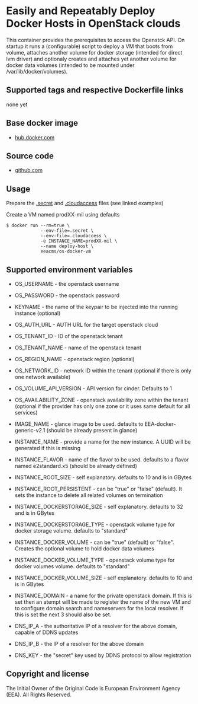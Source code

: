 # Easily and Repeatably Deploy Docker Hosts in OpenStack clouds

This container provides the prerequisites to access the Openstck API. On startup it runs a (configurable) script to deploy a VM that boots from volume, attaches another volume for docker storage (intended for direct lvm driver) and optionaly creates and attaches yet another volume for docker data volumes (intended to be mounted under /var/lib/docker/volumes).

## Supported tags and respective Dockerfile links

none yet

## Base docker image

 - [hub.docker.com](https://hub.docker.com/r/eeacms/os-docker-vm/)

## Source code

  - [github.com](https://github.com/eea/eea.docker.openstack.host/)

## Usage

Prepare the [.secret](https://github.com/eea/eea.docker.openstack.host/blob/master/.secret.example) and [.cloudaccess](https://github.com/eea/eea.docker.openstack.host/blob/master/.cloudaccess.example) files (see linked examples)

Create a VM named prodXX-mil using defaults

    $ docker run --rm=true \
                 --env-file=.secret \
                 --env-file=.cloudaccess \
                 -e INSTANCE_NAME=prodXX-mil \
                 --name deploy-host \
                 eeacms/os-docker-vm


## Supported environment variables

* OS_USERNAME - the openstack username
* OS_PASSWORD - the openstack password
* KEYNAME     - the name of the keypair to be injected into the running instance (optional)

* OS_AUTH_URL           - AUTH URL for the target openstack cloud
* OS_TENANT_ID          - ID of the openstack tenant 
* OS_TENANT_NAME        - name of the openstack tenant 
* OS_REGION_NAME        - openstack region (optional)
* OS_NETWORK_ID		- network ID within the tenant (optional if there is only one network available)
* OS_VOLUME_API_VERSION - API version for cinder. Defaults to 1
* OS_AVAILABILITY_ZONE  - openstack availability zone within the tenant (optional if the provider has only one zone or it uses same default for all services)

* IMAGE_NAME                  - glance image to be used. defaults to EEA-docker-generic-v2.1 (should be already present in glance)
* INSTANCE_NAME               - provide a name for the new instance. A UUID will be generated if this is missing
* INSTANCE_FLAVOR             - name of the flavor to be used. defaults to a flavor named e2standard.x5 (should be already defined)
* INSTANCE_ROOT_SIZE          - self explanatory. defaults to 10 and is in GBytes
* INSTANCE_ROOT_PERSISTENT    - can be "true" or "false" (default). It sets the instance to delete all related volumes on termination
* INSTANCE_DOCKERSTORAGE_SIZE - self explanatory. defaults to 32 and is in GBytes
* INSTANCE_DOCKERSTORAGE_TYPE - openstack volume type for docker storage volume. defaults to "standard"
* INSTANCE_DOCKER_VOLUME      - can be "true" (default) or "false". Creates the optional volume to hold docker data volumes
* INSTANCE_DOCKER_VOLUME_TYPE - openstack volume type for docker volumes volume. defaults to "standard"
* INSTANCE_DOCKER_VOLUME_SIZE - self explanatory. defaults to 10 and is in GBytes

* INSTANCE_DOMAIN 	      - a name for the private openstack domain. If this is set then an atempt will be made to register the name of the new VM and to configure domain search and nameservers for the local resolver. If this is set the next 3 should also be set. 
* DNS_IP_A		      - the authoritative IP of a resolver for the above domain, capable of DDNS updates
* DNS_IP_B		      - the IP of a resolver for the above domain
* DNS_KEY		      - the "secret" key used by DDNS protocol to allow registration

## Copyright and license

The Initial Owner of the Original Code is European Environment Agency (EEA).
All Rights Reserved.

